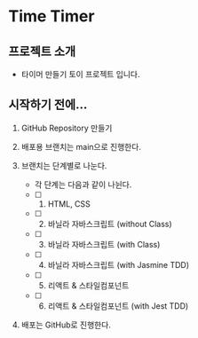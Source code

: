 # Time Timer

## 프로젝트 소개

- 타이머 만들기 토이 프로젝트 입니다.

## 시작하기 전에...

1. GitHub Repository 만들기

2. 배포용 브랜치는 main으로 진행한다.

3. 브랜치는 단계별로 나눈다.

   - 각 단계는 다음과 같이 나뉜다.

   - [ ] 1. HTML, CSS
   - [ ] 2. 바닐라 자바스크립트 (without Class)
   - [ ] 3. 바닐라 자바스크립트 (with Class)
   - [ ] 4. 바닐라 자바스크립트 (with Jasmine TDD)
   - [ ] 5. 리액트 & 스타일컴포넌트
   - [ ] 6. 리액트 & 스타일컴포넌트 (with Jest TDD)
   
4. 배포는 GitHub로 진행한다.

